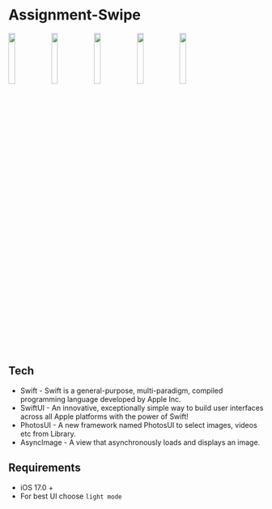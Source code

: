 # Assignment-Swipe

<img src="https://github.com/anubhavpulkit/SwipeAssignment/assets/47811606/cb3f9e58-dc07-4480-8772-9ec1c2566692" width=16% height=16%>
<img src="https://github.com/anubhavpulkit/SwipeAssignment/assets/47811606/e09a5176-404b-4a29-9ce8-23ea6290483c" width=16% height=16%>
<img src="https://github.com/anubhavpulkit/SwipeAssignment/assets/47811606/68d4bd5d-ae15-40f5-9810-83258bd3aa43" width=16% height=16%>
<img src="https://github.com/anubhavpulkit/SwipeAssignment/assets/47811606/247a651e-038b-4b70-83c6-4bd8e302d372" width=16% height=16%>
<img src="https://github.com/anubhavpulkit/SwipeAssignment/assets/47811606/bd54ec40-fba1-44d2-9e19-93fd44f21f35" width=16% height=16%>

## Tech
- Swift - Swift is a general-purpose, multi-paradigm, compiled programming language developed by Apple Inc.
- SwiftUI - An innovative, exceptionally simple way to build user interfaces across all Apple platforms with the power of Swift!
- PhotosUI - A new framework named PhotosUI to select images, videos etc from Library.
- AsyncImage - A view that asynchronously loads and displays an image.
  
## Requirements
- iOS 17.0 +
- For best UI choose `light mode`
